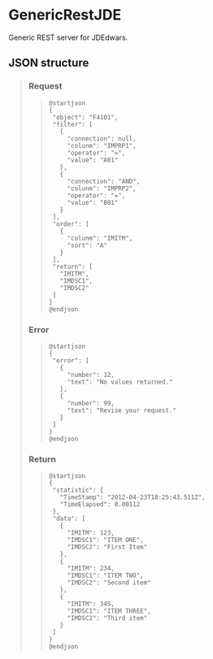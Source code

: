 # GenericRestJDE
Generic REST server for JDEdwars.

## JSON structure

>
>### Request
>>```PlantUML
>>@startjson
>>{
>>  "object": "F4101",
>>  "filter": [
>>    {
>>      "connection": null,
>>      "colunm": "IMPRP1",
>>      "operator": "=",
>>      "value": "A01"
>>    },
>>    {
>>      "connection": "AND",
>>      "colunm": "IMPRP2",
>>      "operator": "=",
>>      "value": "B01"
>>    }
>>  ],
>>  "order": [
>>    {
>>      "colunm": "IMITM",
>>      "sort": "A"
>>    }
>>  ],
>>  "return": [
>>    "IMITM",
>>    "IMDSC1",
>>    "IMDSC2"
>>  ]
>>}
>>@endjson
>>```
>
>### Error
>>```PlantUML
>>@startjson
>>{
>>  "error": [
>>    {
>>      "number": 12,
>>      "text": "No values returned."
>>    },
>>    {
>>      "number": 99,
>>      "text": "Revise your request."
>>    }
>>  ]
>>}
>>@endjson
>>```
>
>### Return
>>```PlantUML
>>@startjson
>>{
>>  "statistic": {
>>    "TimeStamp": "2012-04-23T18:25:43.511Z",
>>    "TimeElapsed": 0.00112
>>  },
>>  "data": [
>>    {
>>      "IMITM": 123,
>>      "IMDSC1": "ITEM ONE",
>>      "IMDSC2": "First Item"
>>    },
>>    {
>>      "IMITM": 234,
>>      "IMDSC1": "ITEM TWO",
>>      "IMDSC2": "Second item"
>>    },
>>    {
>>      "IMITM": 345,
>>      "IMDSC1": "ITEM THREE",
>>      "IMDSC2": "Third item"
>>    }
>>  ]
>>}
>>@endjson
>>```
>